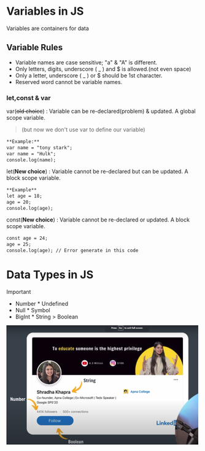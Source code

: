 # Variables in JS
Variables are containers for data


## Variable Rules 

* Variable names are case sensitive; "a" & "A" is different.
* Only letters, digits, underscore ( _ ) and $ is allowed.(not even space)
* Only a letter, underscore ( _ ) or $ should be 1st character.
* Reserved word cannot be variable names.

### let,const & var

var(~~old choice~~) : Variable can be re-declared(problem) & updated. A global scope variable.
>(but now we don't use var to define our variable)
```
**Example:** 
var name = "tony stark";
var name = "Hulk";
console.log(name);
```

let(**New choice**) : Variable cannot be re-declared but can be updated. A block scope variable.
```
**Example**
let age = 18;
age = 20;
console.log(age);
```

const(**New choice**) : Variable cannot be re-declared or updated. A block scope variable.
```
const age = 24;
age = 25;
console.log(age); // Error generate in this code
```

# Data Types in JS
>[!IMPORTANT]
> * Number            * Undefined
> * Null              * Symbol
> * BigInt            * String
          > Boolean
<img width="500px" src="Screenshot 2024-04-12 091505.png" alt="Image showing use of data types">

